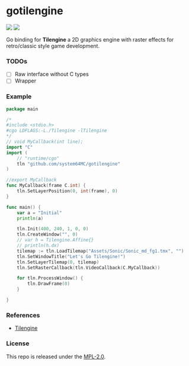 # gotilengine

[![](https://img.shields.io/github/v/tag/thechampagne/gotilengine?label=version)](https://github.com/thechampagne/gotilengine/releases/latest) [![](https://img.shields.io/github/license/thechampagne/gotilengine)](https://github.com/thechampagne/gotilengine/blob/main/LICENSE)

Go binding for **Tilengine** a 2D graphics engine with raster effects for retro/classic style game development.

### TODOs
- [ ] Raw interface without C types
- [ ] Wrapper

### Example
```go
package main

/*
#include <stdio.h>
#cgo LDFLAGS:-L./Tilengine -lTilengine
*/
// void MyCallback(int line);
import "C"
import (
	// "runtime/cgo"
	tln "github.com/system64MC/gotilengine"
)

//export MyCallback
func MyCallback(frame C.int) {
	tln.SetLayerPosition(0, int(frame), 0)
}

func main() {
	var a = "Initial"
	println(a)

	tln.Init(400, 240, 1, 0, 0)
	tln.CreateWindow("", 0)
	// var h = Tilengine.Affine{}
	// println(h.dx)
	tilemap := tln.LoadTilemap("Assets/Sonic/Sonic_md_fg1.tmx", "")
	tln.SetWindowTitle("Let's Go Tilengine!")
	tln.SetLayerTilemap(0, tilemap)
	tln.SetRasterCallback(tln.VideoCallback(C.MyCallback))

	for tln.ProcessWindow() {
		tln.DrawFrame(0)
	}

}

```

### References
 - [Tilengine](https://github.com/megamarc/Tilengine)

### License

This repo is released under the [MPL-2.0](https://github.com/thechampagne/gotilengine/blob/main/LICENSE).
